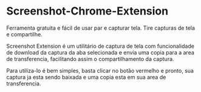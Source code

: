 # Screenshot-Chrome-Extension
Ferramenta gratuita e fácil de usar par e capturar tela. Tire capturas de tela e compartilhe.

Screenshot Extension é um utilitário de captura de tela com funcionalidade de download da captura da aba selecionada e envia uma copia para a area de transferencia, facilitando assim o compartilhamento da captura.

Para utiliza-lo é bem simples, basta clicar no botão vermelho e pronto, sua captura ja esta sendo baixada e uma copia esta em sua area de transferencia.

